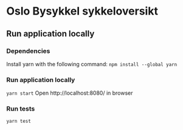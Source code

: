 # Oslo Bysykkel sykkeloversikt

## Run application locally

### Dependencies
Install yarn with the following command: `npm install --global yarn`

### Run application locally
`yarn start`
Open http://localhost:8080/ in browser

### Run tests
`yarn test`
